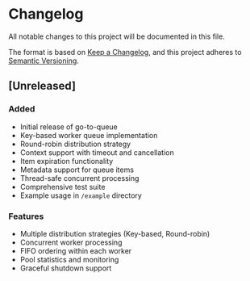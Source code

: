 # Changelog

All notable changes to this project will be documented in this file.

The format is based on [Keep a Changelog](https://keepachangelog.com/en/1.0.0/),
and this project adheres to [Semantic Versioning](https://semver.org/spec/v2.0.0.html).

## [Unreleased]

### Added
- Initial release of go-to-queue
- Key-based worker queue implementation
- Round-robin distribution strategy
- Context support with timeout and cancellation
- Item expiration functionality
- Metadata support for queue items
- Thread-safe concurrent processing
- Comprehensive test suite
- Example usage in `/example` directory

### Features
- Multiple distribution strategies (Key-based, Round-robin)
- Concurrent worker processing
- FIFO ordering within each worker
- Pool statistics and monitoring
- Graceful shutdown support
